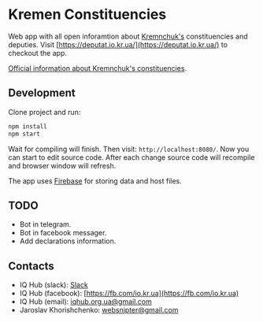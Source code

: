 # Kremen Constituencies

Web app with all open inforamtion about [Kremnchuk's](https://goo.gl/maps/QHs6upUwFPM2) constituencies and deputies. Visit [https://deputat.io.kr.ua/](https://deputat.io.kr.ua/) to checkout the app.

[Official information about Kremnchuk's constituencies](https://www.kremen.gov.ua/index.php/rozdil/miska_vlada/rada/grafik_rady).

## Development

Clone project and run:

```bash
npm install
npm start
```

Wait for compiling will finish. Then visit: `http://localhost:8080/`. Now you can start to edit source code. After each change source code will recompile and browser window will refresh.

The app uses [Firebase](https://firebase.google.com/) for storing data and host files.

## TODO

- Bot in telegram.
- Bot in facebook messager.
- Add declarations information.

## Contacts

- IQ Hub (slack): [Slack](https://slack.io.kr.ua/)
- IQ Hub (facebook): [https://fb.com/io.kr.ua](https://fb.com/io.kr.ua)
- IQ Hub (email): [iqhub.org.ua@gmail.com](mailto:iqhub.org.ua@gmail.com)
- Jaroslav Khorishchenko: [websnipter@gmail.com](mailto:websnipter@gmail.com)